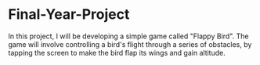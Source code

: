 # Final-Year-Project
In this project, I will be developing a simple game called "Flappy Bird". The game will involve controlling a bird's flight through a series of obstacles, by tapping the screen to make the bird flap its wings and gain altitude.

